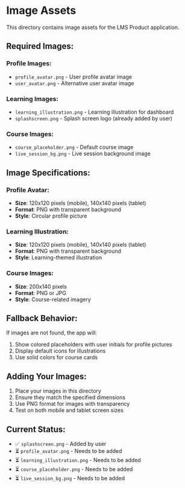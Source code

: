 # Image Assets

This directory contains image assets for the LMS Product application.

## Required Images:

### Profile Images:
- `profile_avatar.png` - User profile avatar image
- `user_avatar.png` - Alternative user avatar image

### Learning Images:
- `learning_illustration.png` - Learning illustration for dashboard
- `splashscreen.png` - Splash screen logo (already added by user)

### Course Images:
- `course_placeholder.png` - Default course image
- `live_session_bg.png` - Live session background image

## Image Specifications:

### Profile Avatar:
- **Size**: 120x120 pixels (mobile), 140x140 pixels (tablet)
- **Format**: PNG with transparent background
- **Style**: Circular profile picture

### Learning Illustration:
- **Size**: 120x120 pixels (mobile), 140x140 pixels (tablet)
- **Format**: PNG with transparent background
- **Style**: Learning-themed illustration

### Course Images:
- **Size**: 200x140 pixels
- **Format**: PNG or JPG
- **Style**: Course-related imagery

## Fallback Behavior:

If images are not found, the app will:
1. Show colored placeholders with user initials for profile pictures
2. Display default icons for illustrations
3. Use solid colors for course cards

## Adding Your Images:

1. Place your images in this directory
2. Ensure they match the specified dimensions
3. Use PNG format for images with transparency
4. Test on both mobile and tablet screen sizes

## Current Status:

- ✅ `splashscreen.png` - Added by user
- ⏳ `profile_avatar.png` - Needs to be added
- ⏳ `learning_illustration.png` - Needs to be added
- ⏳ `course_placeholder.png` - Needs to be added
- ⏳ `live_session_bg.png` - Needs to be added

